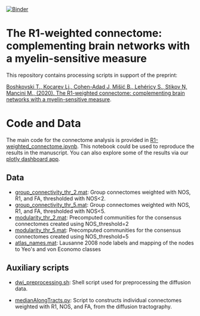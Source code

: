 [![Binder](https://mybinder.org/badge_logo.svg)](https://mybinder.org/v2/gh/TommyBoshkovski/The_R1-weighted_connectome/master)

# The R1-weighted connectome: complementing brain networks with a myelin-sensitive measure

This repository contains processing scripts in support of the preprint:

<a href="https://www.biorxiv.org/content/10.1101/2020.08.06.237941v1">Boshkovski T., Kocarev Lj., Cohen-Adad J, Mišić B., Lehéricy S., Stikov N, Mancini M., (2020). The R1-weighted connectome: complementing brain networks with a myelin-sensitive measure</a>.

# Code and Data

The main code for the connectome analysis is provided in [R1-weighted_connectome.ipynb](R1-weighted_connectome.ipynb). This notebook could be used to reproduce the results in the manuscript. You can also explore some of the results via our [plotly dashboard app](https://r1-weighted-connectome.herokuapp.com/).

## Data

* [group_connectivity_thr_2.mat](group_connectivity_thr_2.mat): Group connectomes weighted with NOS, R1, and FA, thresholded with NOS<2.
* [group_connectivity_thr_5.mat](group_connectivity_thr_2.mat): Group connectomes weighted with NOS, R1, and FA, thresholded with NOS<5.
* [modularity_thr_2.mat](modularity_thr_2.mat): Precomputed communities for the consensus connectomes created using NOS_threshold=2
* [modularity_thr_5.mat](cmodularity_thr_5.mat): Precomputed communities for the consensus connectomes created using NOS_threshold=5
* [atlas_names.mat](atlas_names.mat): Lausanne 2008 node labels and mapping of the nodes to Yeo's and von Economo classes

## Auxiliary scripts

* [dwi_preprocessing.sh](dwi_preprocessing.sh): Shell script used for preprocessing the diffusion data.

* [medianAlongTracts.py](medianAlongTracts.py): Script to constructs individual connectomes weighted with R1, NOS, and FA, from the diffusion tractography.
